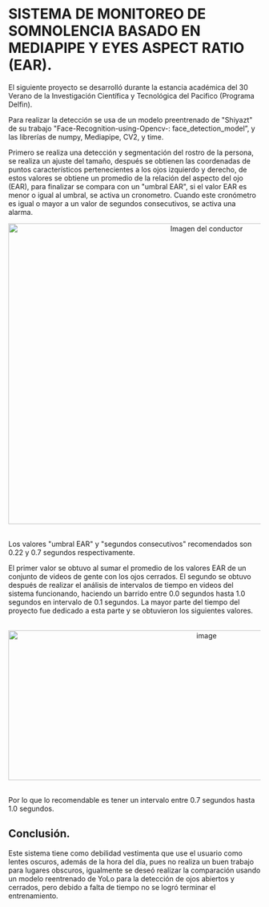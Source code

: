# SISTEMA DE MONITOREO DE SOMNOLENCIA BASADO EN MEDIAPIPE Y EYES ASPECT RATIO (EAR). 

El siguiente proyecto se desarrolló durante la estancia académica del 30 Verano de la Investigación Científica y Tecnológica del Pacifico (Programa Delfin). 

Para realizar la detección se usa de un modelo preentrenado de "Shiyazt" de su trabajo "Face-Recognition-using-Opencv-: face_detection_model”, y las librerías de numpy, Mediapipe, CV2, y time. 

Primero se realiza una detección y segmentación del rostro de la persona, se realiza un ajuste del tamaño, después se obtienen las coordenadas de puntos característicos pertenecientes a los ojos izquierdo y derecho, de estos valores se obtiene un promedio de la relación del aspecto del ojo (EAR), para finalizar se compara con un "umbral EAR", si el valor EAR es menor o igual al umbral, se activa un cronometro. Cuando este cronómetro es igual o mayor a un valor de segundos consecutivos, se activa una alarma. 
<br>
    <div align="center">
        <img width="776" height="600" alt="Imagen del conductor" src="https://github.com/user-attachments/assets/631595a2-fafe-4df5-aa1d-dd1c3d72a6c1" />
    </div>
<br>

Los valores "umbral EAR" y "segundos consecutivos" recomendados son 0.22 y 0.7 segundos respectivamente. 

El primer valor se obtuvo al sumar el promedio de los valores EAR de un conjunto de videos de gente con los ojos cerrados. 
El segundo se obtuvo después de realizar el análisis de intervalos de tiempo en videos del sistema funcionando, haciendo un barrido entre 0.0 segundos hasta 1.0 segundos en intervalo de 0.1 segundos. La mayor parte del tiempo del proyecto fue dedicado a esta parte y se obtuvieron los siguientes valores.

<br>
    <div align="center">
        <img width="776" height="299" alt="image" src="https://github.com/user-attachments/assets/369262b1-a723-4a4c-9db4-92ebb578d49e" />
    </div>
<br>

Por lo que lo recomendable es tener un intervalo entre 0.7 segundos hasta 1.0 segundos. 

## Conclusión.
Este sistema tiene como debilidad vestimenta que use el usuario como lentes oscuros, además de la hora del día, pues no realiza un buen trabajo para lugares obscuros, igualmente se deseó realizar la comparación usando un modelo reentrenado de YoLo para la detección de ojos abiertos y cerrados, pero debido a falta de tiempo no se logró terminar el entrenamiento.

